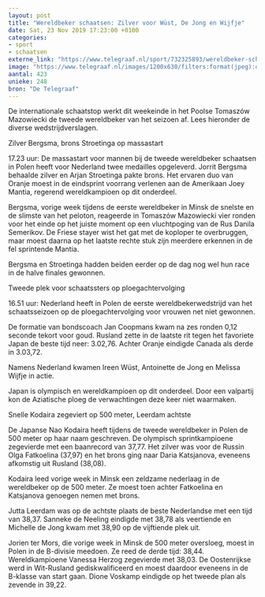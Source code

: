 ```yaml
---
layout: post
title: "Wereldbeker schaatsen: Zilver voor Wüst, De Jong en Wijfje"
date: Sat, 23 Nov 2019 17:23:00 +0100
categories: 
- sport 
- schaatsen 
externe_link: "https://www.telegraaf.nl/sport/732325893/wereldbeker-schaatsen-zilver-voor-wust-de-jong-en-wijfje"
image: "https://www.telegraaf.nl/images/1200x630/filters:format(jpeg):quality(80)/cdn-kiosk-api.telegraaf.nl/913ad4da-0e0d-11ea-8be5-02c309bc01c1.jpg"
aantal: 423
unieke: 248
bron: "De Telegraaf"
---
```


<p class="intro">De internationale schaatstop werkt dit weekeinde in het Poolse Tomaszów Mazowiecki de tweede wereldbeker van het seizoen af. Lees hieronder de diverse wedstrijdverslagen.</p> <p>Zilver Bergsma, brons Stroetinga op massastart</p><p>17.23 uur: De massastart voor mannen bij de tweede wereldbeker schaatsen in Polen heeft voor Nederland twee medailles opgeleverd. Jorrit Bergsma behaalde zilver en Arjan Stroetinga pakte brons. Het ervaren duo van Oranje moest in de eindsprint voorrang verlenen aan de Amerikaan Joey Mantia, regerend wereldkampioen op dit onderdeel.</p><p>Bergsma, vorige week tijdens de eerste wereldbeker in Minsk de snelste en de slimste van het peloton, reageerde in Tomaszów Mazowiecki vier ronden voor het einde op het juiste moment op een vluchtpoging van de Rus Danila Semerikov. De Friese stayer wist het gat met de koploper te overbruggen, maar moest daarna op het laatste rechte stuk zijn meerdere erkennen in de fel sprintende Mantia.</p><p>Bergsma en Stroetinga hadden beiden eerder op de dag nog wel hun race in de halve finales gewonnen.</p><p>Tweede plek voor schaatssters op ploegachtervolging</p><p>16.51 uur: Nederland heeft in Polen de eerste wereldbekerwedstrijd van het schaatsseizoen op de ploegachtervolging voor vrouwen net niet gewonnen.</p><p>De formatie van bondscoach Jan Coopmans kwam na zes ronden 0,12 seconde tekort voor goud. Rusland zette in de laatste rit tegen het favoriete Japan de beste tijd neer: 3.02,76. Achter Oranje eindigde Canada als derde in 3.03,72.</p><p>Namens Nederland kwamen Ireen Wüst, Antoinette de Jong en Melissa Wijfje in actie.</p><p>Japan is olympisch en wereldkampioen op dit onderdeel. Door een valpartij kon de Aziatische ploeg de verwachtingen deze keer niet waarmaken.</p><p>Snelle Kodaira zegeviert op 500 meter, Leerdam achtste</p><p>De Japanse Nao Kodaira heeft tijdens de tweede wereldbeker in Polen de 500 meter op haar naam geschreven. De olympisch sprintkampioene zegevierde met een baanrecord van 37,77. Het zilver was voor de Russin Olga Fatkoelina (37,97) en het brons ging naar Daria Katsjanova, eveneens afkomstig uit Rusland (38,08).</p><p>Kodaira leed vorige week in Minsk een zeldzame nederlaag in de wereldbeker op de 500 meter. Ze moest toen achter Fatkoelina en Katsjanova genoegen nemen met brons.</p><p>Jutta Leerdam was op de achtste plaats de beste Nederlandse met een tijd van 38,37. Sanneke de Neeling eindigde met 38,78 als veertiende en Michelle de Jong kwam met 38,90 op de vijftiende plek uit.</p><p>Jorien ter Mors, die vorige week in Minsk de 500 meter oversloeg, moest in Polen in de B-divisie meedoen. Ze reed de derde tijd: 38,44. Wereldkampioene Vanessa Herzog zegevierde met 38,03. De Oostenrijkse werd in Wit-Rusland gediskwalificeerd en moest daardoor eveneens in de B-klasse van start gaan. Dione Voskamp eindigde op het tweede plan als zevende in 39,22.</p>
